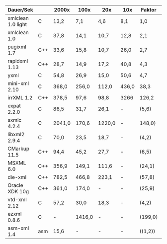 Dauer/Sek         |     |  2000x |   100x |   20x  | 10x  | Faktor |Note
------------------|-----|--------|--------|--------|------|--------|----
xmlclean 1.0 light| C   |   13,2 |    7,1 |    4,6 |  8,1 |   1,0  | 1
xmlclean 1.0      | C   |   37,8 |   14,1 |   10,7 | 12,8 |   2,1  | 1
pugixml 1.7       | C++ |   33,6 |   15,8 |   10,7 | 26,0 |   2,7  | 2
rapidxml 1.13     | C++ |   28,7 |   14,9 |   17,2 | 40,8 |   4,3  | 3
yxml              | C   |   54,8 |   26,9 |   15,0 | 50,6 |   4,7  | 3
mini-xml 2.10     | C   |  368,0 |  256,0 |  112,0 |436,0 |  38,3  | 3
irrXML 1.2        | C++ |  378,5 |   97,6 |   98,8 |3266  | 126,2  | 4
expat 2.2.0       | C   |   86,5 |   31,7 |   26,1 |  -   |  (5,6) | 4
sxmlc 4.2.4       | C   | 2041,0 |  170,6 | 1220,0 |  -   | 148,0) | 4 
libxml2 2.9.4     | C   |   70,0 |   23,5 |   18,7 |  -   |  (4,2) | 5
CMarkup 11.5      | C++ |   94,4 |   45,2 |   27,7 |  -   |  (6,5) | 5
MSXML 6.0         | C++ |  356,9 |  149,1 |  111,6 |  -   | (24,1) | 5
die-xml           | C++ |  782,5 |  466,8 |  223,1 |  -   | (57,8) | 5
Oracle XDK 10g    | C++ |  361,0 |  174,0 |     -  |  -   | (25,9) | 5
vtd-xml 2.12      | C   |   57,2 |   30,0 |   18,3 |  -   |  (4,2) | 6
ezxml 0.8.6       | C   |     -  | 1416,0 |     -  |  -   |(199,0) | 5
asm-xml 1.4       | asm |   15,6 |    -   |     -  |  -   |((1,2)) | 5 
  

